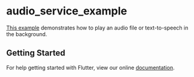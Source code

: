 # audio_service_example

[This example](https://github.com/ryanheise/audio_service/blob/master/example/lib/main.dart) demonstrates how to play an audio file or text-to-speech in the background.

## Getting Started

For help getting started with Flutter, view our online
[documentation](https://flutter.io/).
